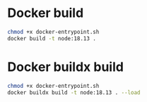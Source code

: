 # Docker build
```sh
chmod +x docker-entrypoint.sh
docker build -t node:18.13 .
```

# Docker buildx build
```sh
chmod +x docker-entrypoint.sh
docker buildx build -t node:18.13 . --load
```
